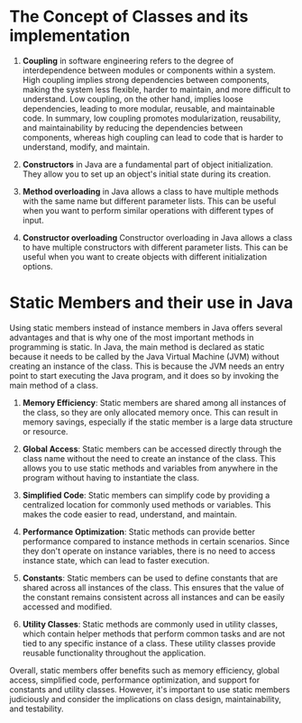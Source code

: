 # The Concept of Classes and its implementation

1.  **Coupling** in software engineering refers to the degree of interdependence between modules or components within a system. High coupling implies strong dependencies between components, making the system less flexible, harder to maintain, and more difficult to understand. Low coupling, on the other hand, implies loose dependencies, leading to more modular, reusable, and maintainable code. In summary, low coupling promotes modularization, reusability, and maintainability by reducing the dependencies between components, whereas high coupling can lead to code that is harder to understand, modify, and maintain.

2. **Constructors** in Java are a fundamental part of object initialization. They allow you to set up an object's initial state during its creation.  

3.  **Method overloading** in Java allows a class to have multiple methods with the same name but different parameter lists. This can be useful when you want to perform similar operations with different types of input. 

4.  **Constructor overloading** Constructor overloading in Java allows a class to have multiple constructors with different parameter lists. This can be useful when you want to create objects with different initialization options. 

# Static Members and their use in Java
Using static members instead of instance members in Java offers several advantages and that is why one of the most important methods in programming is static.  In Java, the main method is declared as static because it needs to be called by the Java Virtual Machine (JVM) without creating an instance of the class. This is because the JVM needs an entry point to start executing the Java program, and it does so by invoking the main method of a class.

1.  **Memory Efficiency**: Static members are shared among all instances of the class, so they are only allocated memory once. This can result in memory savings, especially if the static member is a large data structure or resource.

2.  **Global Access**: Static members can be accessed directly through the class name without the need to create an instance of the class. This allows you to use static methods and variables from anywhere in the program without having to instantiate the class.

3.  **Simplified Code**: Static members can simplify code by providing a centralized location for commonly used methods or variables. This makes the code easier to read, understand, and maintain.

4.  **Performance Optimization**: Static methods can provide better performance compared to instance methods in certain scenarios. Since they don't operate on instance variables, there is no need to access instance state, which can lead to faster execution.

5.  **Constants**: Static members can be used to define constants that are shared across all instances of the class. This ensures that the value of the constant remains consistent across all instances and can be easily accessed and modified.

6.  **Utility Classes**: Static methods are commonly used in utility classes, which contain helper methods that perform common tasks and are not tied to any specific instance of a class. These utility classes provide reusable functionality throughout the application.

Overall, static members offer benefits such as memory efficiency, global access, simplified code, performance optimization, and support for constants and utility classes. However, it's important to use static members judiciously and consider the implications on class design, maintainability, and testability.